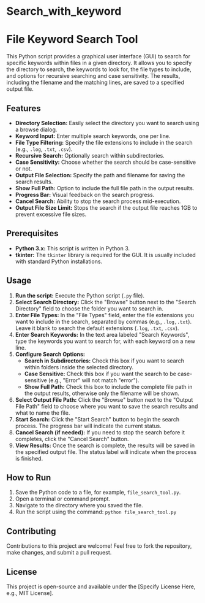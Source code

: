# Search_with_keyword



# File Keyword Search Tool

This Python script provides a graphical user interface (GUI) to search for specific keywords within files in a given directory. It allows you to specify the directory to search, the keywords to look for, the file types to include, and options for recursive searching and case sensitivity. The results, including the filename and the matching lines, are saved to a specified output file.

## Features

*   **Directory Selection:** Easily select the directory you want to search using a browse dialog.
*   **Keyword Input:** Enter multiple search keywords, one per line.
*   **File Type Filtering:** Specify the file extensions to include in the search (e.g., `.log`, `.txt`, `.csv`).
*   **Recursive Search:** Optionally search within subdirectories.
*   **Case Sensitivity:** Choose whether the search should be case-sensitive or not.
*   **Output File Selection:** Specify the path and filename for saving the search results.
*   **Show Full Path:** Option to include the full file path in the output results.
*   **Progress Bar:** Visual feedback on the search progress.
*   **Cancel Search:** Ability to stop the search process mid-execution.
*   **Output File Size Limit:** Stops the search if the output file reaches 1GB to prevent excessive file sizes.

## Prerequisites

*   **Python 3.x:** This script is written in Python 3.
*   **tkinter:** The `tkinter` library is required for the GUI. It is usually included with standard Python installations.

## Usage

1. **Run the script:** Execute the Python script (`.py` file).
2. **Select Search Directory:** Click the "Browse" button next to the "Search Directory" field to choose the folder you want to search in.
3. **Enter File Types:** In the "File Types" field, enter the file extensions you want to include in the search, separated by commas (e.g., `.log,.txt`). Leave it blank to search the default extensions (`.log`, `.txt`, `.csv`).
4. **Enter Search Keywords:** In the text area labeled "Search Keywords", type the keywords you want to search for, with each keyword on a new line.
5. **Configure Search Options:**
    *   **Search in Subdirectories:** Check this box if you want to search within folders inside the selected directory.
    *   **Case Sensitive:** Check this box if you want the search to be case-sensitive (e.g., "Error" will not match "error").
    *   **Show Full Path:** Check this box to include the complete file path in the output results, otherwise only the filename will be shown.
6. **Select Output File Path:** Click the "Browse" button next to the "Output File Path" field to choose where you want to save the search results and what to name the file.
7. **Start Search:** Click the "Start Search" button to begin the search process. The progress bar will indicate the current status.
8. **Cancel Search (if needed):** If you need to stop the search before it completes, click the "Cancel Search" button.
9. **View Results:** Once the search is complete, the results will be saved in the specified output file. The status label will indicate when the process is finished.

## How to Run

1. Save the Python code to a file, for example, `file_search_tool.py`.
2. Open a terminal or command prompt.
3. Navigate to the directory where you saved the file.
4. Run the script using the command: `python file_search_tool.py`

## Contributing

Contributions to this project are welcome! Feel free to fork the repository, make changes, and submit a pull request.

## License

This project is open-source and available under the [Specify License Here, e.g., MIT License].
